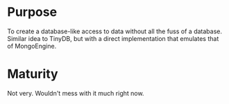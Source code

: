 # Purpose

To create a database-like access to data without all the fuss of a
database.  Similar idea to TinyDB, but with a direct implementation
that emulates that of MongoEngine.

# Maturity

Not very.  Wouldn't mess with it much right now.
